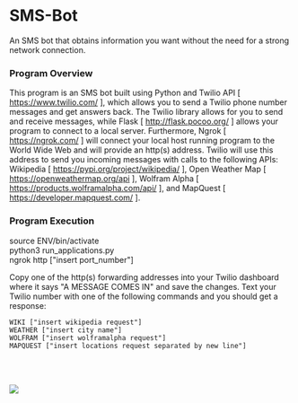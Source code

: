 # SMS-Bot
An SMS bot that obtains information you want without the need for a strong network connection.

### Program Overview
This program is an SMS bot built using Python and Twilio API [ https://www.twilio.com/ ], which allows you to send a Twilio 
phone number messages and get answers back. The Twilio library allows for you to send and receive messages, while Flask
[ http://flask.pocoo.org/ ] allows your program to connect to a local server. Furthermore, Ngrok [ https://ngrok.com/ ] 
will connect your local host running program to the World Wide Web and will provide an http(s) address. Twilio will use this address to send you incoming messages with calls to the following APIs: Wikipedia [ https://pypi.org/project/wikipedia/ ], Open Weather Map [ https://openweathermap.org/api ], Wolfram Alpha [ https://products.wolframalpha.com/api/ ], and MapQuest   [ https://developer.mapquest.com/ ].

### Program Execution
source ENV/bin/activate </br >
python3 run_applications.py </br >
ngrok http ["insert port_number"] </br >

Copy one of the http(s) forwarding addresses into your Twilio dashboard where it says "A MESSAGE COMES IN" and save the changes. Text your Twilio number with one of the following commands and you should get a response: </br >

    WIKI ["insert wikipedia request"]
    WEATHER ["insert city name"] 
    WOLFRAM ["insert wolframalpha request"]
    MAPQUEST ["insert locations request separated by new line"]
    
</br></br>

![](display_smsbot.gif)

